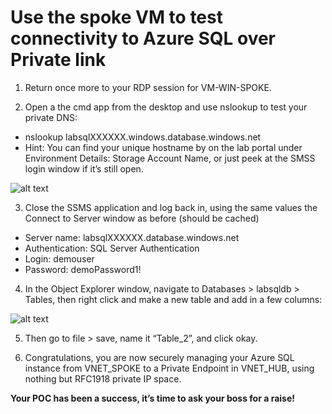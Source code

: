 # Use the spoke VM to test connectivity to Azure SQL over Private link

1.	Return once more to your RDP session for VM-WIN-SPOKE.

2.	Open a the cmd app from the desktop and use nslookup to test your private DNS:
- nslookup labsqlXXXXXX.windows.database.windows.net
- Hint: You can find your unique hostname by on the lab portal under Environment Details: Storage Account Name, or just peek at the SMSS login window if it’s still open. 
 
![alt text](https://github.com/microsoft/Ignite2019-PrivateLinkHOL/blob/master/images/2.4_2.png)

3.	Close the SSMS application and log back in, using the same values the Connect to Server window as before (should be cached) 
- Server name: labsqlXXXXXX.database.windows.net
- Authentication: SQL Server Authentication
- Login: demouser
- Password: demoPassword1!

4.	In the Object Explorer window, navigate to Databases > labsqldb > Tables, then right click and make a new table and add in a few columns:

![alt text](https://github.com/microsoft/Ignite2019-PrivateLinkHOL/blob/master/images/2.4_4.png)

5.	Then go to file > save, name it “Table_2”, and click okay. 

6.	Congratulations, you are now securely managing your Azure SQL instance from VNET_SPOKE to a Private Endpoint in VNET_HUB, using nothing but RFC1918 private IP space. 


__Your POC has been a success, it’s time to ask your boss for a raise!__
